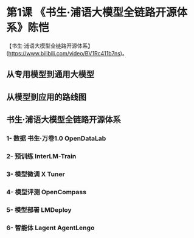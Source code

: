 # 第1课 《书生·浦语大模型全链路开源体系》陈恺   
【书生·浦语大模型全链路开源体系】(https://www.bilibili.com/video/BV1Rc411b7ns)。  
## **从专用模型到通用大模型**  
## **从模型到应用的路线图**   
## **书生·浦语大模型全链路开源体系**   
### 1- 数据  书生·万卷1.0  OpenDataLab   
### 2- 预训练 InterLM-Train   
### 3- 模型微调 X Tuner   
### 4- 模型评测  OpenCompass   
### 5- 模型部署  LMDeploy   
### 6- 智能体 Lagent  AgentLengo   

